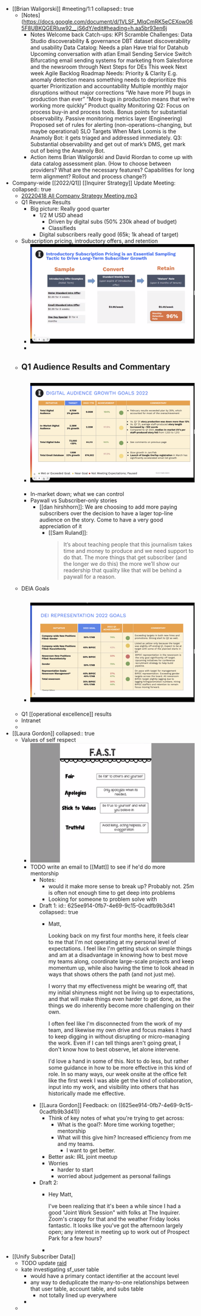 - [[Brian Waligorski]] #meeting/1:1
  collapsed:: true
	- [Notes](https://docs.google.com/document/d/1VLSF_MlqCmRK5eCEXow065F8UBKQGERIuw92__jS6dY/edit#heading=h.aa5br93en6j
		- Notes
		  Welcome back
		  Catch-ups:
		  KPI Scramble
		  Challenges:
		  Data Studio discoverability & governance
		  DBT dataset discoverability and usability
		  Data Catalog: Needs a plan
		  Have trial for Datahub
		  Upcoming conversation with atlan
		  Email Sending Service Switch
		  Bifurcating email sending systems for marketing from Salesforce and the newsroom through 
		  Next Steps for DEs
		  This week
		  Next week
		  Agile Backlog
		  Roadmap
		  Needs:
		  Priority & Clarity
		  E.g. anomaly detection means something needs to deprioritize this quarter
		  Prioritization and accountability
		  Multiple monthly major disruptions without major corrections
		  “We have more P1 bugs in production than ever”
		  “More bugs in production means that we’re working more quickly”
		  Product quality
		  Monitoring
		  Q2: Focus on process buy-in and process tools. Bonus points for substantial observability.
		  Passive monitoring metrics layer (Engineering)
		  Proposed set of rules for alerting (non-operations-changing, but maybe operational)
		  SLO Targets
		  When Mark Loomis is the Anamoly Bot: it gets triaged and addressed immediately.
		  Q3: Substantial observability and get out of mark’s DMS, get mark out of being the Anamoly Bot.
		- Action items
		  Brian Waligorski and David Riordan to come up with data catalog assessment plan. (How to choose between providers? What are the necessary features? Capabilities for long term alignment? Rollout and process change?)
- Company-wide [[2022/Q1]] [[Inquirer Strategy]] Update Meeting:
  collapsed:: true
	- [20220418 All Company Strategy Meeting.mp3](../assets/20220418_All_Company_Strategy_Meeting_1650384202532_0.mp3)
	- Q1 Revenue Results
		- Big picture: Really good quarter
			- 1/2 M USD ahead
				- Driven by digital subs (50% 230k ahead of budget)
				- Classifieds
			- Digital subscribers really good (65k; 1k ahead of target)
	- Subscription pricing, introductory offers, and retention
		- ![image.png](../assets/image_1650380911127_0.png)
		-
	- Q1 Audience Results and Commentary
		-
		- ![image.png](../assets/image_1650381074873_0.png)
			-
		- In-market down; what we can control
		- Paywall vs Subscriber-only stories
			- [[dan hirshhorn]]: We are choosing to add more paying subscribers over the decision to have a lager top-line audience on the story. Come to have a very good appreciation of it
				- [[Sam Ruland]]:
				  > It’s about teaching people that this journalism takes time and money to produce and we need support to do that. The more things that get subscriber (and the longer we do this) the more we’ll show our readership that quality like that will be behind a paywall for a reason.
	- DEIA Goals
		- ![image.png](../assets/image_1650381935581_0.png)
			-
	- Q1 [[operational excellence]] results
	- Intranet
	-
- [[Laura Gordon]]
  collapsed:: true
	- Values of self respect
		- ![image.png](../assets/image_1650386546653_0.png)
		- TODO write an email to [[Matt]] to see if he'd do more mentorship
			- Notes:
				- would it make more sense to break up? Probably not. 25m is often not enough time to get deep into problems
				- Looking for someone to problem solve with
			- Draft 1:
			  id:: 625ee914-0fb7-4e69-9c15-0cadfb9b3d41
			  collapsed:: true
				- Matt,
				  
				  Looking back on my first four months here, it feels clear to me that I'm not operating at my personal level of expectations. I feel like I'm getting stuck on simple things and am at a disadvantage in knowing how to best move my teams along, coordinate large-scale projects and keep momentum up, while also having the time to look ahead in ways that shows others the path (and not just me).
				  
				  I worry that my effectiveness might be wearing off, that my initial shinyness might not be living up to expectations, and that will make things even harder to get done, as the things we do inherently become more challenging on their own.
				  
				  I often feel like I'm disconnected from the work of my team, and likewise my own drive and focus makes it hard to keep digging in without disrupting or micro-managing the work. Even if I can tell things aren't going great, I don't know how to best observe, let alone intervene.
				  
				  I'd love a hand in some of this. Not to do less, but rather some guidance in how to be more effective in this kind of role. In so many ways, our week onsite at the office felt like the first week I was able get the kind of collaboration, input into my work, and visibility into others that has historically made me effective.
			- [[Laura Gordon]] Feedback: on ((625ee914-0fb7-4e69-9c15-0cadfb9b3d41))
				- Think of key notes of what you're trying to get across:
					- What is the goal?: More time working together; mentorship
					- What will this give him? Increased efficiency from me and my teams.
						- I want to get better.
				- Better ask: IRL joint meetup
				- Worries
					- harder to start
					- worried about judgement as personal failings
			- Draft 2:
				- Hey Matt,
				  
				  I've been realizing that it's been a while since I had a good "Joint Work Session" with folks at The Inquirer. Zoom's crappy for that and the weather Friday looks fantastic. It looks like you've got the afternoon largely open; any interest in meeting up to work out of Prospect Park for a few hours?
				-
- [[Unify Subscriber Data]]
	- TODO update [raid](https://app.smartsheet.com/sheets/mf38X5j89W6wR2mwq79qmmxH5c96pVMv4WgRVVJ1?view=grid)
	- kate investigating sf_user table
		- would have a primary contact identifier at the account level
		- any way to deduplicate the many-to-one relationships between that user table, account table, and subs table
			- not totally lined up everywhere
		-
	-